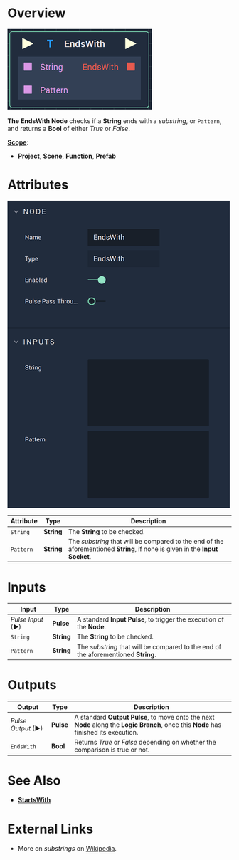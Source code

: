 # Overview

![The EndsWith Node.](../../.gitbook/assets/endswithnode.png)

**The EndsWith Node** checks if a **String** ends with a *substring*, or `Pattern`, and returns a **Bool** of either *True* or *False*.

[**Scope**](../overview.md#scopes):
*  **Project**, **Scene**, **Function**, **Prefab**

# Attributes

![The EndsWith Node Attributes.](../../.gitbook/assets/endswithattributes.png)

|Attribute|Type|Description|
|---|---|---|
|`String`|**String**|The **String** to be checked.|
|`Pattern`|**String**|The *substring* that will be compared to the end of the aforementioned **String**, if none is given in the **Input** **Socket**.|

# Inputs

|Input|Type|Description|
|---|---|---|
|*Pulse Input* (►)|**Pulse**|A standard **Input Pulse**, to trigger the execution of the **Node**.|
|`String`|**String**|The **String** to be checked.|
|`Pattern`|**String**|The *substring* that will be compared to the end of the aforementioned **String**.|

# Outputs

|Output|Type|Description|
|---|---|---|
|*Pulse Output* (►)|**Pulse**|A standard **Output Pulse**, to move onto the next **Node** along the **Logic Branch**, once this **Node** has finished its execution.|
|`EndsWith`|**Bool**|Returns *True* or *False* depending on whether the comparison is true or not.|

# See Also

* [**StartsWith**](startswith.md)

# External Links

* More on *substrings* on [Wikipedia](https://en.wikipedia.org/wiki/Substring).